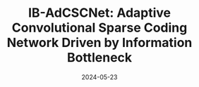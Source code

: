 ---
title: "IB-AdCSCNet: Adaptive Convolutional Sparse Coding Network Driven by Information Bottleneck"
collection: publications
category: preprint
# permalink: /publications/2024-05-23-IBAdCSCNet
excerpt: |
    <div style="display: flex; align-items: center; width: 97%;">
        <img src='/files/papers/IB-AdCSCNet/IB-AdCSCNet.png' style="max-width: 300px; margin-right: 10px;">
        <p style="font-size: 16px; margin: 5px 0 0 20px; margin-left: 0px; color: #666; text-align: justify;">
            In neural network models, the perpetual challenge remains in retaining task-relevant information while effectively discarding redundant data during propagation. In this paper, we introduce IB-AdCSCNet, a deep learning model grounded in information bottleneck theory. IB-AdCSCNet seamlessly integrates the information bottleneck trade-off strategy into deep networks, and dynamically adjusts the trade-off hyperparameter λ by FISTA algorithm. By optimizing the compressive excitation loss induced by the information bottleneck principle, IB-AdCSCNet achieves an optimal balance between compression and fitting at a global level, approximating the globally optimal representation feature. This information bottleneck trade-off strategy driven by downstream tasks not only helps to learn effective features of the input data, but also improves the generalization of deep models. Experimental results on CIFAR-10 and CIFAR-100 demonstrate that IB-AdCSCNet not only matches the performance of deep residual convolutional networks but also outperforms them when handling corrupted data. Through the inference of the IB trade-off, the model’s robustness is notably enhanced.
        </p>
    </div>
date: 2024-05-23
# prefix-venue: 'In'
venue: 'arXiv:2405.14192'
authors: "He Zou, Meng'en Qin, Yu Song, Xiaohui Yang (corresponding author)."
# slidesurl: ''
paperurl: 'https://arxiv.org/pdf/2405.14192'
# code: ''
bibtexurl: 'http://mason-ching.github.io/files/papers/IB-AdCSCNet/IB-AdCSCNet.bib'
# APA format
# citation: 'Zou, H., Qin, M. E., Song, Y., & Yang, X. (2024). &quot;IB-AdCSCNet: Adaptive Convolutional Sparse Coding Network Driven by Information Bottleneck.&quot; <i>arXiv preprint</i> arXiv:2405.14192.'
---